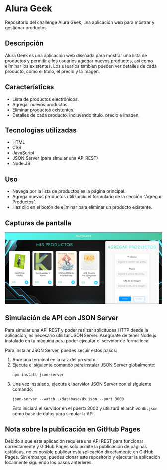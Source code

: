 # Alura Geek

Repositorio del challenge Alura Geek, una aplicación web para mostrar y gestionar productos.

## Descripción

Alura Geek es una aplicación web diseñada para mostrar una lista de productos y permitir a los usuarios agregar nuevos productos, así como eliminar los existentes. Los usuarios también pueden ver detalles de cada producto, como el título, el precio y la imagen.

## Características

- Lista de productos electrónicos.
- Agregar nuevos productos.
- Eliminar productos existentes.
- Detalles de cada producto, incluyendo título, precio e imagen.

## Tecnologías utilizadas

- HTML
- CSS
- JavaScript
- JSON Server (para simular una API REST)
- Node.JS

## Uso

- Navega por la lista de productos en la página principal.
- Agrega nuevos productos utilizando el formulario de la sección "Agregar Productos".
- Haz clic en el botón de eliminar para eliminar un producto existente.

## Capturas de pantalla
![ScreenShot](img/funcionamiento.png)

## Simulación de API con JSON Server

Para simular una API REST y poder realizar solicitudes HTTP desde la aplicación, es necesario utilizar JSON Server. Asegúrate de tener Node.js instalado en tu máquina para poder ejecutar el servidor de forma local.

Para instalar JSON Server, puedes seguir estos pasos:

1. Abre una terminal en la raíz del proyecto.
2. Ejecuta el siguiente comando para instalar JSON Server globalmente:
   ```
   npm install json-server
   ```
3. Una vez instalado, ejecuta el servidor JSON Server con el siguiente comando:
   ```
   json-server --watch ./database/db.json --port 3000
   ```
   Esto iniciará el servidor en el puerto 3000 y utilizará el archivo `db.json` como base de datos para simular la API.

## Nota sobre la publicación en GitHub Pages

Debido a que esta aplicación requiere una API REST para funcionar correctamente y GitHub Pages solo admite la publicación de páginas estáticas, no es posible publicar esta aplicación directamente en GitHub Pages. Sin embargo, puedes clonar este repositorio y ejecutar la aplicación localmente siguiendo los pasos anteriores.

